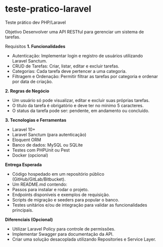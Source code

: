 # teste-pratico-laravel
Teste prático dev PHP/Laravel

Objetivo
Desenvolver uma API RESTful para gerenciar um sistema de tarefas.

Requisitos
**1. Funcionalidades**
- Autenticação: Implementar login e registro de usuários utilizando Laravel Sanctum.
- CRUD de Tarefas: Criar, listar, editar e excluir tarefas.
- Categorias: Cada tarefa deve pertencer a uma categoria.
- Filtragem e Ordenação: Permitir filtrar as tarefas por categoria e ordenar por data de criação.

**2. Regras de Negócio**
- Um usuário só pode visualizar, editar e excluir suas próprias tarefas.
- O título da tarefa é obrigatório e deve ter no mínimo 5 caracteres.
- O status da tarefa pode ser: pendente, em andamento ou concluído.

**3. Tecnologias e Ferramentas**
- Laravel 10+
- Laravel Sanctum (para autenticação)
- Eloquent ORM
- Banco de dados: MySQL ou SQLite
- Testes com PHPUnit ou Pest
- Docker (opcional)

**Entrega Esperada**
- Código hospedado em um repositório público (GitHub/GitLab/Bitbucket).
- Um README.md contendo:
- Passos para instalar e rodar o projeto.
- Endpoints disponíveis e exemplos de requisição.
- Scripts de migração e seeders para popular o banco.
- Testes unitários e/ou de integração para validar as funcionalidades principais.

**Diferenciais (Opcional)**
- Utilizar Laravel Policy para controle de permissões.
- Implementar Swagger para documentação da API.
- Criar uma solução desacoplada utilizando Repositories e Service Layer.
